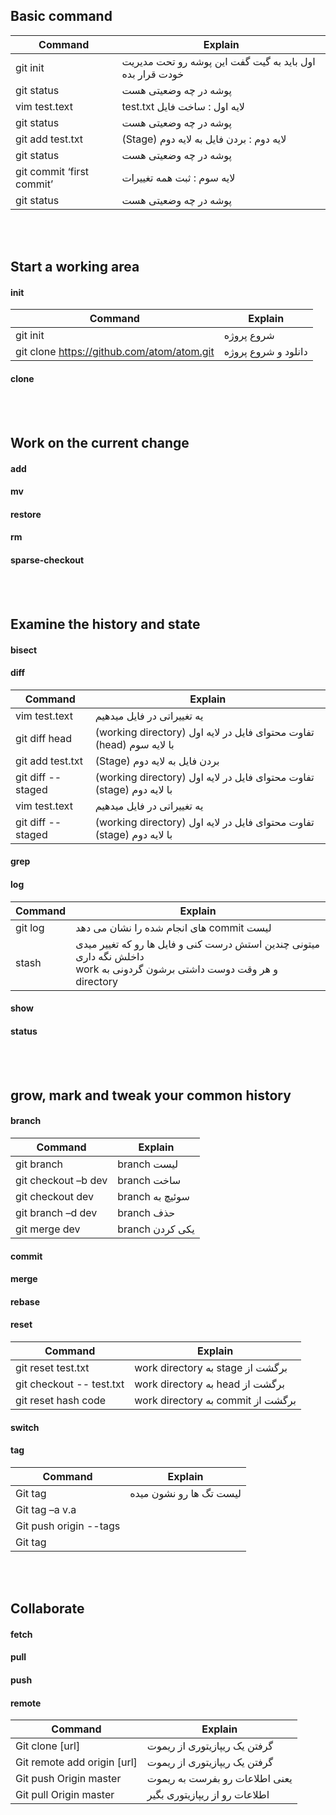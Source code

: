 <!---------------------------------------[Basic command]-->
## Basic command

| Command | Explain |
| ------ | ------ |
| git init | <span align="right" dir="rtl"> اول باید به گیت گفت این پوشه رو تحت مدیریت خودت قرار بده <span>  |
| git status | <span align="right" dir="rtl"> پوشه در چه وضعیتی هست <span>  |
| vim test.text | <span align="right" dir="rtl"> لایه اول : ساخت فایل test.txt <span>  |
| git status | <span align="right" dir="rtl"> پوشه در چه وضعیتی هست <span>  |
| git add test.txt | <span align="right" dir="rtl"> لایه دوم : بردن فایل به لایه دوم (Stage) <span>  |
| git status | <span align="right" dir="rtl"> پوشه در چه وضعیتی هست <span>  |
| git commit ‘first commit’ | <span align="right" dir="rtl"> لایه سوم : ثبت همه تغییرات <span>  |
| git status | <span align="right" dir="rtl"> پوشه در چه وضعیتی هست <span>  |



<!---------------------------------------[Work on the current change]-->
<br><br>

## Start a working area

#### init

| Command | Explain |
| ------ | ------ |
| git init | <span align="right" dir="rtl"> شروع پروژه <span>  |
| git clone https://github.com/atom/atom.git | <span align="right" dir="rtl"> دانلود و شروع پروژه <span>  |

#### clone








<!---------------------------------------[Work on the current change]-->
<br><br>

## Work on the current change

#### add

#### mv

#### restore

#### rm

#### sparse-checkout 



<!---------------------------------------[Examine the history and state]-->
<br><br>

## Examine the history and state 

#### bisect

####  diff

| Command | Explain |
| ------ | ------ |
| vim test.text | <span align="right" dir="rtl"> یه تغییراتی در فایل میدهیم <span>  |
| git diff head | <span align="right" dir="rtl"> تفاوت محتوای فایل در لایه اول (working directory) با لایه سوم (head) <span>  |
| git add test.txt | <span align="right" dir="rtl"> بردن فایل به لایه دوم (Stage) <span>  |
| git diff --staged | <span align="right" dir="rtl"> تفاوت محتوای فایل در لایه اول (working directory) با لایه دوم (stage) <span>  |
| vim test.text | <span align="right" dir="rtl"> یه تغییراتی در فایل میدهیم <span>  |
| git diff --staged | <span align="right" dir="rtl"> تفاوت محتوای فایل در لایه اول (working directory) با لایه دوم (stage) <span>  |


####  grep

#### log

| Command | Explain |
| ------ | ------ |
| git log | <span align="right" dir="rtl"> لیست commit های انجام شده را نشان می دهد <span>  |
| stash | <span align="right" dir="rtl"> میتونی چندین استش درست کنی و فایل ها رو که تغییر میدی داخلش نگه داری<br> و هر وقت دوست داشتی برشون گردونی به work directory <span>  |

#### show

#### status   



<!---------------------------------------[grow, mark and tweak your common history]-->
<br><br>

## grow, mark and tweak your common history

#### branch

| Command | Explain |
| ------ | ------ |
| git branch | <span align="right" dir="rtl"> لیست branch <span>  |
| git checkout –b dev | <span align="right" dir="rtl"> ساخت branch <span>  |
| git checkout dev | <span align="right" dir="rtl"> سوئیچ به branch <span>  |
| git branch –d dev | <span align="right" dir="rtl"> حذف branch <span>  |
| git merge dev | <span align="right" dir="rtl"> یکی کردن branch <span>  |

#### commit

#### merge

#### rebase

#### reset

| Command | Explain |
| ------ | ------ |
| git reset test.txt | <span align="right" dir="rtl"> برگشت از stage به work directory <span>  |
| git checkout -- test.txt | <span align="right" dir="rtl"> برگشت از head به work directory <span>  |
| git reset hash code | <span align="right" dir="rtl"> برگشت از commit به work directory <span>  |

#### switch

#### tag

| Command | Explain |
| ------ | ------ |
| Git tag | <span align="right" dir="rtl"> لیست تگ ها رو نشون میده <span>  |
| Git tag –a v.a | <span align="right" dir="rtl">  <span>  |
| Git push origin --tags | <span align="right" dir="rtl">  <span>  |
| Git tag | <span align="right" dir="rtl">  <span>  |




<!---------------------------------------[Collaborate]-->
<br><br>

## Collaborate

#### fetch

#### pull

#### push

#### remote

| Command | Explain |
| ------ | ------ |
| Git clone [url] | <span align="right" dir="rtl"> گرفتن یک ریپازیتوری از ریموت <span>  |
| Git remote add origin [url]  | <span align="right" dir="rtl"> گرفتن یک ریپازیتوری از ریموت <span>  |
| Git push Origin master  | <span align="right" dir="rtl"> یعنی اطلاعات رو بفرست به ریموت <span>  |
| Git pull Origin master  | <span align="right" dir="rtl"> اطلاعات رو از ریپازیتوری بگیر <span>  |
